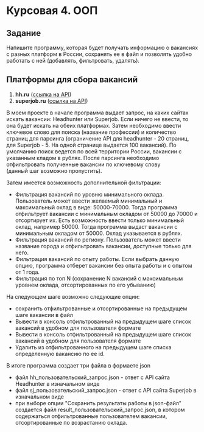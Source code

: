 # Курсовая 4. ООП
## Задание

Напишите программу, которая будет получать информацию о вакансиях с разных платформ в России,
сохранять ее в файл и позволять удобно работать с ней (добавлять, фильтровать, удалять).

## Платформы для сбора вакансий

1. **hh.ru** ([ссылка на API](https://github.com/hhru/api/blob/master/docs/general.md))
2. **superjob.ru** ([ссылка на API](https://api.superjob.ru/))

В моем проекте в начале программа выдает запрос, на каких сайтах искать вакансии: Headhunter или Superjob.
Если ничего не ввести, то она будет искать на обеих платформах. Затем необходимо ввести ключевое слово для поиска
(название профессии) и количество страниц для парсинга (ограничение API для headhunter - 20 страниц, для Superjob - 5.
На одной странице выдается 100 вакансий). По умолчанию поиск ведется по всей территории России, вакансии с указанным 
кладом в рублях. После парсинга необходимо отфильтровать полученные вакансии по ключевому слову \
(данный шаг возможно пропустить).

Затем имеется возможность дополнительной фильтрации:
- Фильтрация вакансий по уровню минимального оклада. Пользователь может ввести желаемый минимальный и 
  максимальный оклад в виде: 50000-70000. Тогда программа отфильтрует вакансии с минимальным окладом от 50000 до 70000
  и отсортирует их. Есть возможность ввести только минимальный оклад, например 50000. Тогда программа выдаст вакансии
  с минимальным окладом от 50000. Оклад указывается в рублях.
- Фильтрация вакансий по региону. Пользователь может ввести название города и отфильтровать вакансии,
  доступные только для него.
- Фильтрация вакансий по опыту работы. Если выбрать данную опцию, программа отберет вакансии без опыта работы и
  с опытом от 1 года.
- Фильтрация по топ N (сохранение N вакансий с максимальным уровнем оклада, отсортированных по его убыванию)

На следующем шаге возможно следующие опции:
- сохранить отфильтрованные и отсортированные на предыдущем шаге вакансии в файл
- Вывести в консоль отфильтрованный на предыдущем шаге список вакансий в удобном для пользователя формате
- Вывести в консоль отфильтрованный на предыдущем шаге список вакансий в удобном для пользователя формате
- Удалить из отфильтрованного на предыдущем шаге списка определенную вакансию по ее id.

В итоге программа создает три файла в формаете json
- файл hh_пользовательский_запрос.json - ответ с API сайта Headhunter в изначальном виде
- файл sj_пользовательский_запрос.json - ответ с API сайта Superjob в изначальном виде
- при выборе опции "Сохранить результаты работы в json-файл" создается файл result_пользовательский_запрос.json,
  в котором содержаться отфильтрованные пользователем вакансии, отсортированные по возрастанию оклада.
